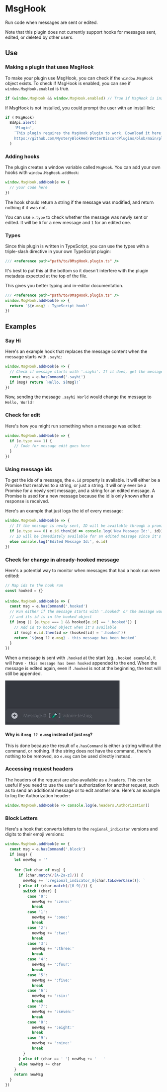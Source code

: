 # MsgHook

Run code when messages are sent or edited.

Note that this plugin does not currently support hooks for messages sent, edited, or deleted by other users.

## Use

### Making a plugin that uses MsgHook

To make your plugin use MsgHook, you can check if the `window.MsgHook` object exists.
To check if MsgHook is enabled, you can see if `window.MsgHook.enabled` is true.

```javascript
if (window.MsgHook && window.MsgHook.enabled) // True if MsgHook is installed and enabled
```

If MsgHook is not installed, you could prompt the user with an install link:

```javascript
if (!MsgHook)
  BdApi.alert(
    'Plugin',
    `This plugin requires the MsgHook plugin to work. Download it here:
    https://github.com/MysteryBlokHed/BetterDiscordPlugins/blob/main/plugins/MsgHook`
  )
```

### Adding hooks

The plugin creates a window variable called `MsgHook`.
You can add your own hooks with `window.MsgHook.addHook`:

```javascript
window.MsgHook.addHook(e => {
  // your code here
})
```

The hook should return a string if the message was modified, and return nothing if it was not.

You can use `e.type` to check whether the message was newly sent or edited.
It will be `0` for a new message and `1` for an edited one.

### Types

Since this plugin is written in TypeScript, you can use the types with a triple-slash directive
in your own TypeScript plugin:

```typescript
/// <reference path="path/to/0MsgHook.plugin.ts" />
```

It's best to put this at the bottom so it doesn't interfere with the plugin metadata
expected at the top of the file.

This gives you better typing and in-editor documentation.

```typescript
/// <reference path="path/to/0MsgHook.plugin.ts" />
window.MsgHook.addHook(e => {
  return `${e.msg} - TypeScript hook!`
})
```

## Examples

### Say Hi

Here's an example hook that replaces the message content
when the message starts with `.sayhi`:

```javascript
window.MsgHook.addHook(e => {
  // Check if message starts with '.sayhi'. If it does, get the message without it
  const msg = e.hasCommand('.sayhi')
  if (msg) return `Hello, ${msg}!`
})
```

Now, sending the message `.sayhi World` would change the message to `Hello, World!`

### Check for edit

Here's how you might run something when a message was edited:

```javascript
window.MsgHook.addHook(e => {
  if (e.type === 1) {
    // Code for message edit goes here
  }
})
```

### Using message ids

To get the ids of a message, the `e.id` property is available.
It will either be a Promise that resolves to a string, or just a string.
It will only ever be a Promise for a newly sent message, and a string for an edited message.
A Promise is used for a new message because the id is only known after a response is received.

Here's an example that just logs the id of every message:

```javascript
window.MsgHook.addHook(e => {
  // If the message is newly sent, ID will be available through a promise
  if (e.type === 0) e.id.then(id => console.log('New Message Id:', id))
  // ID will be immediately available for an edited message since it's already known
  else console.log('Edited Message Id:', e.id)
})
```

### Check for change in already-hooked message

Here's a potential way to monitor when messages that had a hook run were edited:

```javascript
// Map ids to the hook run
const hooked = {}

window.MsgHook.addHook(e => {
  const msg = e.hasCommand('.hooked')
  // Run either if the message starts with '.hooked' or the message was edited
  // and its id is in the hooked object
  if (msg || (e.type === 1 && hooked[e.id] == '.hooked')) {
    // Add id to hooked object when it's available
    if (msg) e.id.then(id => (hooked[id] = '.hooked'))
    return `${msg ?? e.msg} - this message has been hooked`
  }
})
```

When a message is sent with `.hooked` at the start (eg. `.hooked example`),
it will have `- this message has been hooked` appended to the end.
When the message is edited again, even if `.hooked` is not at the beginning,
the text will still be appended.

![Demo](img/message-id-demo.gif)

#### Why is it `msg ?? e.msg` instead of just `msg`?

This is done because the result of `e.hasCommand`
is either a string without the command, or nothing.
If the string does not have the command, there's nothing to be removed,
so `e.msg` can be used directly instead.

### Accessing request headers

The headers of the request are also available as `e.headers`.
This can be useful if you need to use the user's authorization for another request,
such as to send an additional message or to edit another one.
Here's an example to log the Authorization header:

```javascript
window.MsgHook.addHook(e => console.log(e.headers.Authorization))
```

### Block Letters

Here's a hook that converts letters to the `regional_indicator` versions
and digits to their emoji versions:

```javascript
window.MsgHook.addHook(e => {
  const msg = e.hasCommand('.block')
  if (msg) {
    let newMsg = ''

    for (let char of msg) {
      if (char.match(/[A-Za-z]/)) {
        newMsg += `:regional_indicator_${char.toLowerCase()}: `
      } else if (char.match(/[0-9]/)) {
        switch (char) {
          case '0':
            newMsg += ':zero:'
            break
          case '1':
            newMsg += ':one:'
            break
          case '2':
            newMsg += ':two:'
            break
          case '3':
            newMsg += ':three:'
            break
          case '4':
            newMsg += ':four:'
            break
          case '5':
            newMsg += ':five:'
            break
          case '6':
            newMsg += ':six:'
            break
          case '7':
            newMsg += ':seven:'
            break
          case '8':
            newMsg += ':eight:'
            break
          case '9':
            newMsg += ':nine:'
            break
        }
      } else if (char == ' ') newMsg += '   '
      else newMsg += char
    }
    return newMsg
  }
})
```
